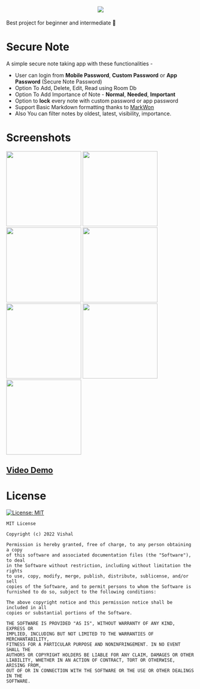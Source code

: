 <h1 align="center">
  <img src="https://user-images.githubusercontent.com/82146140/180601703-55b81525-e928-4398-8cff-36a4debebe57.png">
</h1>

Best project for beginner and intermediate 🤩

# Secure Note

A simple secure note taking app with these functionalities - 

- User can login from **Mobile Password**, **Custom Password** or **App Password** (Secure Note Password) 
- Option To Add, Delete, Edit, Read using Room Db
- Option To Add Importance of Note - **Normal**, **Needed**, **Important**
- Option to **lock** every note with custom password or app password
- Support Basic Markdown formatting thanks to [MarkWon](https://github.com/noties/Markwon)
- Also You can filter notes by oldest, latest, visibility, importance.

# Screenshots 

<p>
<img src="https://user-images.githubusercontent.com/82146140/180603497-90f40d8b-8588-4a82-b49d-cc704bd44b7a.png" width="200px">

<img src="https://user-images.githubusercontent.com/82146140/180603540-e6a4f6ad-08e4-4fda-b372-ab9092edec8e.png" width="200px">

<img src="https://user-images.githubusercontent.com/82146140/180603546-5c86d69f-a8b6-4b21-a725-f6cecfd5f93f.png" width="200px">

<img src="https://user-images.githubusercontent.com/82146140/180603576-f18c32c9-c14a-4f4c-b7b9-6c2e0216bc8c.png" width="200px">

<img src="https://user-images.githubusercontent.com/82146140/180603594-c52fe5d7-84ea-4395-847b-4cf6dd1dc3a9.png" width="200px">

<img src="https://user-images.githubusercontent.com/82146140/180603625-4b427b73-c017-4960-9322-a0616fe52645.png" width="200px">

<img src="https://user-images.githubusercontent.com/82146140/180603691-99d4e475-a558-4345-804a-1febf9b2b461.png" width="200px">
</p>

## [Video Demo](https://github.com/Vishal-beep136/secure-note-app/blob/readme/VIDEO_DEMO.md)


# License

[![License: MIT](https://img.shields.io/badge/License-MIT-yellow.svg)](https://opensource.org/licenses/MIT)

```
MIT License

Copyright (c) 2022 Vishal

Permission is hereby granted, free of charge, to any person obtaining a copy
of this software and associated documentation files (the "Software"), to deal
in the Software without restriction, including without limitation the rights
to use, copy, modify, merge, publish, distribute, sublicense, and/or sell
copies of the Software, and to permit persons to whom the Software is
furnished to do so, subject to the following conditions:

The above copyright notice and this permission notice shall be included in all
copies or substantial portions of the Software.

THE SOFTWARE IS PROVIDED "AS IS", WITHOUT WARRANTY OF ANY KIND, EXPRESS OR
IMPLIED, INCLUDING BUT NOT LIMITED TO THE WARRANTIES OF MERCHANTABILITY,
FITNESS FOR A PARTICULAR PURPOSE AND NONINFRINGEMENT. IN NO EVENT SHALL THE
AUTHORS OR COPYRIGHT HOLDERS BE LIABLE FOR ANY CLAIM, DAMAGES OR OTHER
LIABILITY, WHETHER IN AN ACTION OF CONTRACT, TORT OR OTHERWISE, ARISING FROM,
OUT OF OR IN CONNECTION WITH THE SOFTWARE OR THE USE OR OTHER DEALINGS IN THE
SOFTWARE.
```
